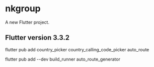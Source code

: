 # nkgroup

A new Flutter project.

## Flutter version 3.3.2




flutter pub add country_picker country_calling_code_picker auto_route

flutter pub add --dev build_runner auto_route_generator